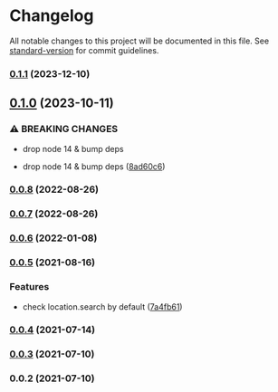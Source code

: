 # Changelog

All notable changes to this project will be documented in this file. See [standard-version](https://github.com/conventional-changelog/standard-version) for commit guidelines.

### [0.1.1](https://github.com/distributedvc/utm/compare/v0.1.0...v0.1.1) (2023-12-10)

## [0.1.0](https://github.com/distributedvc/utm/compare/v0.0.8...v0.1.0) (2023-10-11)


### ⚠ BREAKING CHANGES

* drop node 14 & bump deps

* drop node 14 & bump deps ([8ad60c6](https://github.com/distributedvc/utm/commit/8ad60c671f19070c3ca9b4695e2e7f57c504f74f))

### [0.0.8](https://github.com/distributedvc/utm/compare/v0.0.7...v0.0.8) (2022-08-26)

### [0.0.7](https://github.com/distributedvc/utm/compare/v0.0.6...v0.0.7) (2022-08-26)

### [0.0.6](https://github.com/distributedvc/utm/compare/v0.0.5...v0.0.6) (2022-01-08)

### [0.0.5](https://github.com/distributedvc/utm/compare/v0.0.4...v0.0.5) (2021-08-16)


### Features

* check location.search by default ([7a4fb61](https://github.com/distributedvc/utm/commit/7a4fb61991811b4ec192932464f285cdc4dbcb7e))

### [0.0.4](https://github.com/distributedvc/utm/compare/v0.0.3...v0.0.4) (2021-07-14)

### [0.0.3](https://github.com/distributedvc/utm/compare/v0.0.2...v0.0.3) (2021-07-10)

### 0.0.2 (2021-07-10)
